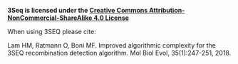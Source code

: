 **3Seq is licensed under the [Creative Commons Attribution-NonCommercial-ShareAlike 4.0 License](https://creativecommons.org/licenses/by-nc-sa/4.0/)**

When using 3SEQ please cite:

Lam HM, Ratmann O, Boni MF. Improved algorithmic complexity for the 3SEQ recombination detection algorithm. Mol Biol Evol, 35(1):247-251, 2018.